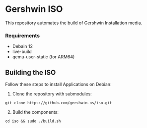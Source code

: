 # Gershwin ISO

This repository automates the build of Gershwin Installation media.

### Requirements

* Debain 12
* live-build
* qemu-user-static (for ARM64)

## Building the ISO

Follow these steps to install Applications on Debian:

1. Clone the repository with submodules:

```
git clone https://github.com/gershwin-os/iso.git
```

2. Build the components:
```
cd iso && sudo ./build.sh
```
